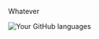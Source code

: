 
Whatever
 
 ![Your GitHub languages](https://github-readme-stats.vercel.app/api/top-langs/?username=shuzretsu&layout=compact&bg_color=00000000)
